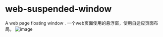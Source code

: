 # web-suspended-window
A web page floating window .
一个web页面使用的悬浮窗，使用自适应页面布局。
![image](https://github.com/Journey17/web-suspended-window/assets/25453731/699e3393-9cf3-4c6f-b08b-17136808a5c2)
